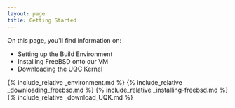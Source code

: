 ```yaml
---
layout: page
title: Getting Started
---
```


On this page, you'll find information on:

  * Setting up the Build Environment
  * Installing FreeBSD onto our VM
  * Downloading the UQC Kernel

{% include_relative _environment.md %}
{% include_relative _downloading_freebsd.md %}
{% include_relative _installing-freebsd.md %}
{% include_relative _download_UQK.md %}